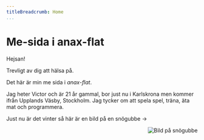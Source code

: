 ```yaml
---
titleBreadcrumb: Home
...
```

Me-sida i anax-flat
===============================

Hejsan!

Trevligt av dig att hälsa på.

Det här är min me sida i _anax-flat_.

Jag heter Victor och är 21 år gammal, bor just nu i Karlskrona men kommer ifrån Upplands Väsby, Stockholm.
Jag tycker om att spela spel, träna, äta mat och programmera.

Just nu är det vinter så här är en bild på en snögubbe ->

<img style="float: right;" src="http://images.clipartpanda.com/winter-clipart-dT85d5ETe.gif" alt="Bild på snögubbe">
